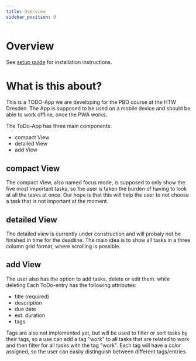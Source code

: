 ```yaml
---
title: Overview
sidebar_position: 0
---
```


# Overview

See [setup guide](Install) for installation instructions.

# What is this about?

This is a TODO-App we are developing for the PBO course at the HTW Dresden.
The App is supposed to be used on a mobile device and should be able to work offline, once the PWA works.

The ToDo-App has three main components:
 - compact View
 - detailed View
 - add View

## compact View
The compact View, also named focus mode, is supposed to only show the five most important tasks, so the user is taken the burden of having to look at all the tasks at once.
Our hope is that this will help the user to not choose a task that is not important at the moment.

## detailed View
The detailed view is currently under construction and will probaly not be finished in time for the deadline.
The main idea is to show all tasks in a three column grid format, where scrolling is possible.

## add View
The user also has the option to add tasks, delete or edit them. while deleting
Each ToDo-entry has the following attributes:
 - title (required)
 - description
 - due date
 - est. duration
 - tags

Tags are also not implemented yet, but will be used to filter or sort tasks by their tags, so a use can add a tag "work" to all tasks that are related to work and then filter for all tasks with the tag "work". Each tag will have a color assigned, so the user can easily distinguish between different tags/entries.